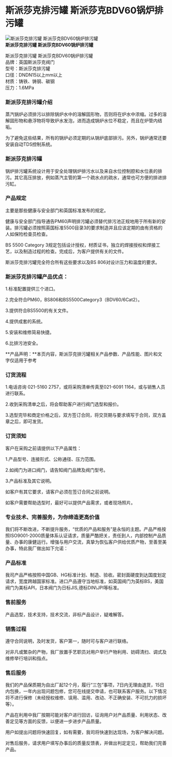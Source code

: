 
# 斯派莎克排污罐 斯派莎克BDV60锅炉排污罐

![斯派莎克排污罐 斯派莎克BDV60锅炉排污罐](/uploads/allimg/140630/1-1406301IJ20-L.jpg)  
**斯派莎克排污罐 斯派莎克BDV60锅炉排污罐**

斯派莎克排污罐 斯派莎克BDV60锅炉排污罐  
品牌：英国斯派莎克阀门  
型号：斯派莎克排污罐  
口径：DNDN15以上mm以上  
材质：铸铁、铸钢、碳钢  
压力：1.6MPa

### 斯派莎克排污罐介绍

蒸汽锅炉必须排污以排除锅炉水中的溶解固形物，否则将在炉水中浓缩。过多的溶解固形物和悬浮物将导致炉水发泡，进而造成锅炉水位不稳定，而且在炉管内结垢。

为了避免这些结果，所有的锅炉必须定期的从锅炉底部排污。另外，锅炉通常还要安装自动TDS控制系统。

### 斯派莎克排污罐

锅炉排污罐系统设计用于安全处理锅炉排污水以及来自水位控制腔和水位表的排污。其它高压排放，例如蒸汽主管的第一个疏水点的疏水，通常也可方便的排进排污缸。

### 产品规定

主要是那些健康与安全部门和英国标准发布的规定。

健康与安全部门指导通告PM60声明排污罐必须替代排污池正规地用于所有新的安装。排污罐必须按照英国标准5500目录3的要求制造并且应该定期的由有资格的人如保险检查员检查。

BS 5500 Category 3规定包括设计授权，材质证书，独立的焊接授权和焊接工艺，以及制造过程的检查。完成后，为客户提供有关的文件。

斯派莎克排污罐完全符合所有这些要求以及BS 806对设计压力和温度的要求。

### 斯派莎克排污罐产品优点：

1.标准配置提供三个进口。

2.完全符合PM60，BS806和BS5500Category3（BDV60/6Cat2）。

3.提供符合BS5500的有关文件。

4.提供成套的系统。

5.安装和维修简易快捷。

6.比排污池安全。

**产品声明：**本页内容，斯派莎克排污罐相关产品参数、产品性能、图片和文字仅适用于参考

### 订货流程

1.电话咨询 021-5160 2757，或将采购清单传真至021-6091 1164，或与销售人员进行联系。

2.收到采购清单之后，将会帮助客户进行阀门选型和报价。

3.选型完毕和商定价格之后，双方签订合同，将交货期与要求填写于合同，双方盖章之后，即可发货。

### 订货须知

客户在采购之前请提供以下产品属性：

1.产品型号、连接形式、公称通径、压力范围。

2.如阀门为进口阀门，请告知阀门品牌及阀门型号。

3.产品标准及其它说明。

如客户有其它要求，请客户必须在签订合同之前说明。

如客户需要帮助选型时，最好可以提供产品需求，或者现场照片。

### 专业技术、完善服务，为你缔造更高价值

我们将不断改进，不断提升服务，“优质的产品和服务”是永恒的主题。产品严格按照ISO9001-2000质量体系认证请求，质量严酷把关，责任到人，内部控制产品质量、办事的康健运行。增强与用户交流，真挚为恢弘客户供给优质产物，至善至美办事，特此我厂做出如下允诺：

### 产品标准

我司产品严格按照中国GB、HG标准计划、制造、验收。密封面硬度到达国度划定请求，宽度跨越国家标准。进口产品遵守当地标准，如英国阀门为英标BS，美国阀门为美标API，日本阀门为日标JIS,德标DIN\\JPI等标准。

### 售前服务

产品选型，技术支持，技术交流，非标产品设计，疑难解答。

### 销售过程

遵守合同说明，及时发货，客户第一，随时可与客户进行联络。

对非凡或繁杂的产物，我厂放置手艺职员对用户举行产物利用、妨碍清扫、调式及维修举行培训和指点。

### 售后服务

我们的产品保质期为自出厂起12个月，履行“三包”事项，7日内无理由退货，15日内包换，一年内出现问题包修，您可在线提交申请，也可联系客户服务。以下情况将不进行保修（未经授权维修、误用、滥用、改动、不正确安装、不可抗力的损坏等）。

产品在利用中我厂按期可能对客户进行回访，征询用户对产品质量、利用状态、改善定见等方面的反馈，以便进一步进步产品质量。

用户如提出问题将快速回复，如有需要，我司将快速到达现场，为客户解决问题。

对售后服务，请求用户填写办事后的质量反馈表，并做出判定定见，帮助我们完善产品。

